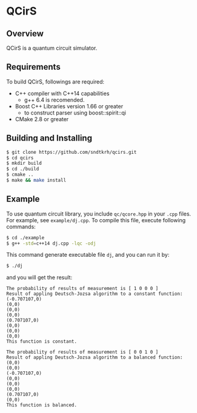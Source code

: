 # QCirS

## Overview
QCirS is a quantum circuit simulator.

## Requirements
To build QCirS, followings are required:
- C++ compiler with C++14 capabilities
    - g++ 6.4 is recomended.
- Boost C++ Libraries version 1.66 or greater
    - to construct parser using boost::spirit::qi
- CMake 2.8 or greater

## Building and Installing
```bash
$ git clone https://github.com/sndtkrh/qcirs.git
$ cd qcirs
$ mkdir build
$ cd ./build
$ cmake ..
$ make && make install
```

## Example

To use quantum circuit library, you include `qc/qcore.hpp` in your `.cpp` files.
For example, see `example/dj.cpp`.
To compile this file, execute following commands:

```bash
$ cd ./example
$ g++ -std=c++14 dj.cpp -lqc -odj
```

This command generate executable file `dj`, and you can run it by:

```bash
$ ./dj
```

and you will get the result:

```
The probability of results of measurement is [ 1 0 0 0 ]
Result of appling Deutsch-Jozsa algorithm to a constant function:
(-0.707107,0)
(0,0)
(0,0)
(0,0)
(0.707107,0)
(0,0)
(0,0)
(0,0)
This function is constant.

The probability of results of measurement is [ 0 0 1 0 ]
Result of appling Deutsch-Jozsa algorithm to a balanced function:
(0,0)
(0,0)
(-0.707107,0)
(0,0)
(0,0)
(0,0)
(0.707107,0)
(0,0)
This function is balanced.

```
